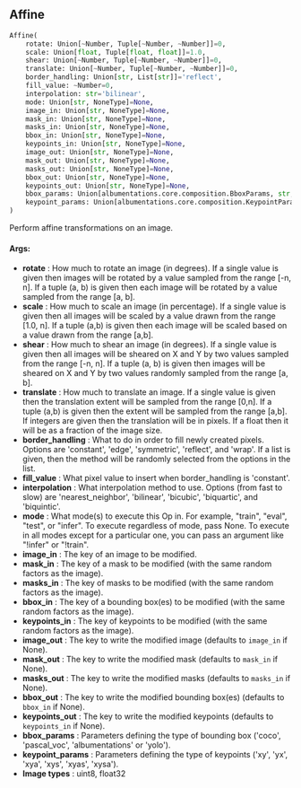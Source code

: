 ## Affine
```python
Affine(
	rotate: Union[~Number, Tuple[~Number, ~Number]]=0,
	scale: Union[float, Tuple[float, float]]=1.0,
	shear: Union[~Number, Tuple[~Number, ~Number]]=0,
	translate: Union[~Number, Tuple[~Number, ~Number]]=0,
	border_handling: Union[str, List[str]]='reflect',
	fill_value: ~Number=0,
	interpolation: str='bilinear',
	mode: Union[str, NoneType]=None,
	image_in: Union[str, NoneType]=None,
	mask_in: Union[str, NoneType]=None,
	masks_in: Union[str, NoneType]=None,
	bbox_in: Union[str, NoneType]=None,
	keypoints_in: Union[str, NoneType]=None,
	image_out: Union[str, NoneType]=None,
	mask_out: Union[str, NoneType]=None,
	masks_out: Union[str, NoneType]=None,
	bbox_out: Union[str, NoneType]=None,
	keypoints_out: Union[str, NoneType]=None,
	bbox_params: Union[albumentations.core.composition.BboxParams, str, NoneType]=None,
	keypoint_params: Union[albumentations.core.composition.KeypointParams, str, NoneType]=None
)
```
Perform affine transformations on an image.


#### Args:

* **rotate** :  How much to rotate an image (in degrees). If a single value is given then images will be rotated by            a value sampled from the range [-n, n]. If a tuple (a, b) is given then each image will be rotated            by a value sampled from the range [a, b].
* **scale** :  How much to scale an image (in percentage). If a single value is given then all images will be scaled            by a value drawn from the range [1.0, n]. If a tuple (a,b) is given then each image will be scaled            based on a value drawn from the range [a,b].
* **shear** :  How much to shear an image (in degrees). If a single value is given then all images will be sheared            on X and Y by two values sampled from the range [-n, n]. If a tuple (a, b) is given then images will            be sheared on X and Y by two values randomly sampled from the range [a, b].
* **translate** :  How much to translate an image. If a single value is given then the translation extent will be            sampled from the range [0,n]. If a tuple (a,b) is given then the extent will be sampled from            the range [a,b]. If integers are given then the translation will be in pixels. If a float then            it will be as a fraction of the image size.
* **border_handling** :  What to do in order to fill newly created pixels. Options are 'constant', 'edge',            'symmetric', 'reflect', and 'wrap'. If a list is given, then the method will be randomly            selected from the options in the list.
* **fill_value** :  What pixel value to insert when border_handling is 'constant'.
* **interpolation** :  What interpolation method to use. Options (from fast to slow) are 'nearest_neighbor',            'bilinear', 'bicubic', 'biquartic', and 'biquintic'.
* **mode** :  What mode(s) to execute this Op in. For example, "train", "eval", "test", or "infer". To execute        regardless of mode, pass None. To execute in all modes except for a particular one, you can pass an argument        like "!infer" or "!train".
* **image_in** :  The key of an image to be modified.
* **mask_in** :  The key of a mask to be modified (with the same random factors as the image).
* **masks_in** :  The key of masks to be modified (with the same random factors as the image).
* **bbox_in** :  The key of a bounding box(es) to be modified (with the same random factors as the image).
* **keypoints_in** :  The key of keypoints to be modified (with the same random factors as the image).
* **image_out** :  The key to write the modified image (defaults to `image_in` if None).
* **mask_out** :  The key to write the modified mask (defaults to `mask_in` if None).
* **masks_out** :  The key to write the modified masks (defaults to `masks_in` if None).
* **bbox_out** :  The key to write the modified bounding box(es) (defaults to `bbox_in` if None).
* **keypoints_out** :  The key to write the modified keypoints (defaults to `keypoints_in` if None).
* **bbox_params** :  Parameters defining the type of bounding box ('coco', 'pascal_voc', 'albumentations' or 'yolo').
* **keypoint_params** :  Parameters defining the type of keypoints ('xy', 'yx', 'xya', 'xys', 'xyas', 'xysa').
* **Image types** :     uint8, float32